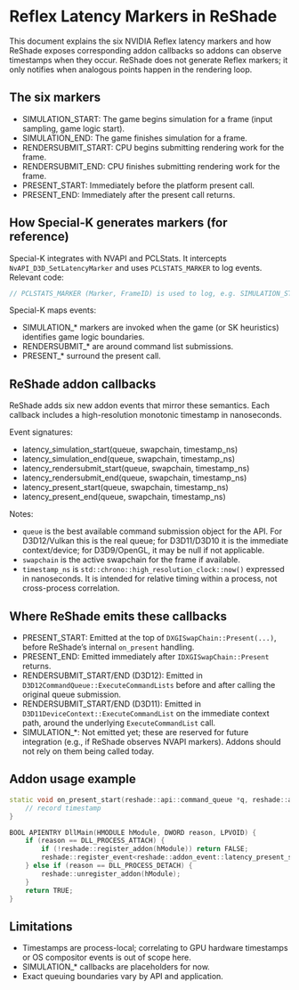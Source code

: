 # Reflex Latency Markers in ReShade

This document explains the six NVIDIA Reflex latency markers and how ReShade exposes corresponding addon callbacks so addons can observe timestamps when they occur. ReShade does not generate Reflex markers; it only notifies when analogous points happen in the rendering loop.

## The six markers

- SIMULATION_START: The game begins simulation for a frame (input sampling, game logic start).
- SIMULATION_END: The game finishes simulation for a frame.
- RENDERSUBMIT_START: CPU begins submitting rendering work for the frame.
- RENDERSUBMIT_END: CPU finishes submitting rendering work for the frame.
- PRESENT_START: Immediately before the platform present call.
- PRESENT_END: Immediately after the present call returns.

## How Special-K generates markers (for reference)

Special-K integrates with NVAPI and PCLStats. It intercepts `NvAPI_D3D_SetLatencyMarker` and uses `PCLSTATS_MARKER` to log events. Relevant code:

```deps/SpecialK/src/render/reflex/reflex.cpp
// PCLSTATS_MARKER (Marker, FrameID) is used to log, e.g. SIMULATION_START, RENDERSUBMIT_START, PRESENT_START, etc.
```

Special-K maps events:
- SIMULATION_* markers are invoked when the game (or SK heuristics) identifies game logic boundaries.
- RENDERSUBMIT_* are around command list submissions.
- PRESENT_* surround the present call.

## ReShade addon callbacks

ReShade adds six new addon events that mirror these semantics. Each callback includes a high-resolution monotonic timestamp in nanoseconds.

Event signatures:
- latency_simulation_start(queue, swapchain, timestamp_ns)
- latency_simulation_end(queue, swapchain, timestamp_ns)
- latency_rendersubmit_start(queue, swapchain, timestamp_ns)
- latency_rendersubmit_end(queue, swapchain, timestamp_ns)
- latency_present_start(queue, swapchain, timestamp_ns)
- latency_present_end(queue, swapchain, timestamp_ns)

Notes:
- `queue` is the best available command submission object for the API. For D3D12/Vulkan this is the real queue; for D3D11/D3D10 it is the immediate context/device; for D3D9/OpenGL, it may be null if not applicable.
- `swapchain` is the active swapchain for the frame if available.
- `timestamp_ns` is `std::chrono::high_resolution_clock::now()` expressed in nanoseconds. It is intended for relative timing within a process, not cross-process correlation.

## Where ReShade emits these callbacks

- PRESENT_START: Emitted at the top of `DXGISwapChain::Present(...)`, before ReShade’s internal `on_present` handling.
- PRESENT_END: Emitted immediately after `IDXGISwapChain::Present` returns.
- RENDERSUBMIT_START/END (D3D12): Emitted in `D3D12CommandQueue::ExecuteCommandLists` before and after calling the original queue submission.
- RENDERSUBMIT_START/END (D3D11): Emitted in `D3D11DeviceContext::ExecuteCommandList` on the immediate context path, around the underlying `ExecuteCommandList` call.
- SIMULATION_*: Not emitted yet; these are reserved for future integration (e.g., if ReShade observes NVAPI markers). Addons should not rely on them being called today.

## Addon usage example

```cpp
static void on_present_start(reshade::api::command_queue *q, reshade::api::swapchain *sc, uint64_t tns) {
    // record timestamp
}

BOOL APIENTRY DllMain(HMODULE hModule, DWORD reason, LPVOID) {
    if (reason == DLL_PROCESS_ATTACH) {
        if (!reshade::register_addon(hModule)) return FALSE;
        reshade::register_event<reshade::addon_event::latency_present_start>(on_present_start);
    } else if (reason == DLL_PROCESS_DETACH) {
        reshade::unregister_addon(hModule);
    }
    return TRUE;
}
```

## Limitations

- Timestamps are process-local; correlating to GPU hardware timestamps or OS compositor events is out of scope here.
- SIMULATION_* callbacks are placeholders for now.
- Exact queuing boundaries vary by API and application.
